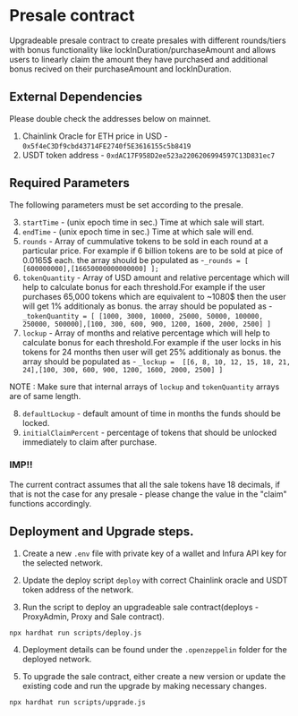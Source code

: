 # Presale contract

<p>Upgradeable presale contract to create presales with different rounds/tiers with bonus functionality like lockInDuration/purchaseAmount and allows users to linearly claim the amount they have purchased and additional bonus recived on their purchaseAmount and lockInDuration.</p>

## External Dependencies

Please double check the addresses below on mainnet.

1. Chainlink Oracle for ETH price in USD - `0x5f4eC3Df9cbd43714FE2740f5E3616155c5b8419`
2. USDT token address - `0xdAC17F958D2ee523a2206206994597C13D831ec7`


## Required Parameters

The following parameters must be set according to the presale.

3. `startTime` - (unix epoch time in sec.) Time at which sale will start.
4. `endTime` - (unix epoch time in sec.) Time at which sale will end.
5. `rounds` - Array of cummulative tokens to be sold in each round at a particular price. For example if 6 billion tokens are to be sold at pice of 0.0165$ each.
   the array should be populated as -`_rounds = [ [600000000],[16650000000000000] ];`
6. `tokenQuantity` - Array of USD amount and relative percentage which will help to calculate bonus for each threshold.For example if the user purchases 65,000 tokens which are equivalent to ~1080$ then the user will get 1% additionaly as bonus.
   the array should be populated as - `_tokenQuantity = [ [1000, 3000, 10000, 25000, 50000, 100000, 250000, 500000],[100, 300, 600, 900, 1200, 1600, 2000, 2500] ]`
7. `lockup` - Array of months and relative percentage which will help to calculate bonus for each threshold.For example if the user locks in his tokens for 24 months then user will get 25% additionaly as bonus.
   the array should be populated as - `_lockup =  [[6, 8, 10, 12, 15, 18, 21, 24],[100, 300, 600, 900, 1200, 1600, 2000, 2500] ]`

NOTE : Make sure that internal arrays of `lockup` and `tokenQuantity` arrays are of same length.

8. `defaultLockup` - default amount of time in months the funds should be locked.
9. `initialClaimPercent` - percentage of tokens that should be unlocked immediately to claim after purchase.

<h3>IMP!!</h3>
   The current contract assumes that all the sale tokens have 18 decimals, if that is not the case for any presale - please change the value in the "claim" functions accordingly.


## Deployment and Upgrade steps.

1. Create a new `.env` file with private key of a wallet and Infura API key for the selected network.

2. Update the deploy script `deploy` with correct Chainlink oracle and USDT token address of the network.

3. Run the script to deploy an upgradeable sale contract(deploys - ProxyAdmin, Proxy and Sale contract).

```
npx hardhat run scripts/deploy.js
```

4. Deployment details can be found under the `.openzeppelin` folder for the deployed network.

5. To upgrade the sale contract, either create a new version or update the existing code and run the upgrade by making necessary changes.

```
npx hardhat run scripts/upgrade.js
```
